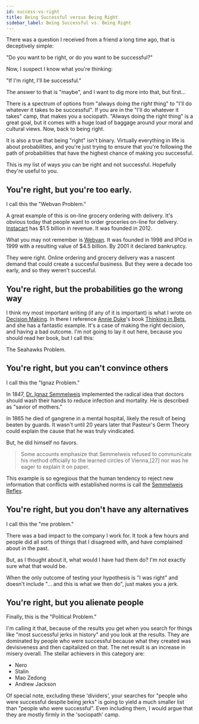 ```yaml
---
id: success-vs-right
title: Being Successful versus Being Right
sidebar_label: Being Successful vs. Being Right
---
```


There was a question I received from a friend a long time ago, that is deceptively simple:

"Do you want to be right, or do you want to be successful?"

Now, I suspect I know what you're thinking:

"If I'm right, I'll be successful."

The answer to that is "maybe", and I want to dig more into that, but first...

There is a spectrum of options from "always doing the *right* thing" to "I'll do whatever it takes to be successful".  If you are in the "I'll do whatever it takes" camp, that makes you a sociopath.  "Always doing the right thing" is a great goal, but it comes with a huge load of baggage around your moral and cultural views.  Now, back to being right.

It is also a true that being "right" isn't binary.  Virtually everything in life is about probabilities, and you're just trying to ensure that you're following the path of probabilities that have the highest chance of making you successful.

This is my list of ways you can be right and not successful.  Hopefully they're useful to you.

## You're right, but you're too early.

I call this the "Webvan Problem."

A great example of this is on-line grocery ordering with delivery.  It's obvious today that people want to order groceries on-line for delivery.  [Instacart](https://en.wikipedia.org/wiki/Instacart) has $1.5 billion in revenue.  It was founded in 2012.

What you may not remember is [Webvan](https://en.wikipedia.org/wiki/Webvan).  It was founded in 1998 and IPOd in 1999 with a resulting value of $4.5 billion.  By 2001 it declared bankruptcy.

They were right.  Online ordering and grocery delivery was a nascent demand that could create a succesful business.  But they were a decade too early, and so they weren't succesful.

## You're right, but the probabilities go the wrong way

I think my most important writing (if any of it is important) is what I wrote on [Decision Making](decision-making.md).  In there I reference [Annie Duke](https://www.annieduke.com/)'s book [Thinking in Bets](https://www.indiebound.org/book/9780735216358?aff=penguinrandom), and she has a fantastic example.  It's a case of making the right decision, and having a bad outcome.  I'm not going to lay it out here, because you should read her book, but I call this:

The Seahawks Problem.

## You're right, but you can't convince others

I call this the "Ignaz Problem."

In 1847, [Dr. Ignaz Semmelweis](https://en.wikipedia.org/wiki/Ignaz_Semmelweis) implemented the radical idea that doctors should wash their hands to reduce infection and mortality.  He is described as "savior of mothers."

In 1865 he died of gangrene in a mental hospital, likely the result of being beaten by guards.  It wasn't until 20 years later that Pasteur's Germ Theory could explain the cause that he was truly vindicated.

But, he did himself no favors. 

> Some accounts emphasize that Semmelweis refused to communicate his method officially to the learned circles of Vienna,[27] nor was he eager to explain it on paper. 

This example is so egregious that the human tendency to reject new information that conflicts with established norms is call the [Semmelweis Reflex](https://en.wikipedia.org/wiki/Semmelweis_reflex).

## You're right, but you don't have any alternatives

I call this the "me problem."  

There was a bad impact to the company I work for.  It took a few hours and people did all sorts of things that I disagreed with, and have complained about in the past.

But, as I thought about it, what would I have had them do?  I'm not exactly sure what that would be.

When the only outcome of testing your hypothesis is "I was right" and doesn't include "... and this is what we then do", just makes you a jerk.

## You're right, but you alienate people

Finally, this is the "Political Problem."

I'm calling it that, because of the results you get when you search for things like "most successful jerks in history" and you look at the results.  They are dominated by people who were successful because what they created was devisiveness and then capitalized on that.  The net result is an increase in misery overall.  The stellar achievers in this category are:

* Nero
* Stalin
* Mao Zedong
* Andrew Jackson

Of special note, excluding these 'dividers', your searches for "people who were successful despite being jerks" is going to yield a much smaller list than "people who were successful".  Even including them, I would argue that they are mostly firmly in the 'sociopath' camp.
 


